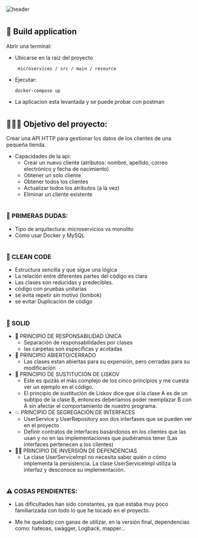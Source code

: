  

![header](https://capsule-render.vercel.app/api?text=Api%_%HTTP&fontColor=d6ace6 )
#
## 🔨 Build application 
Abrir una terminal:

- Ubicarse en la raiz del proyecto 
  ```
   microservices / src / main / resource 
   ```
- Ejecutar:
  ```
  docker-compose up
  ```
 - La aplicacion esta levantada y se puede probar con postman

#
## 👩🏽‍💻 Objetivo del proyecto:
 Crear una API HTTP para gestionar los datos de los clientes de una pequeña tienda.
  - Capacidades de la api: 
    - Crear un nuevo cliente (atributos: nombre, apellido, correo electrónico y fecha de nacimiento)
    - Obtener un solo cliente 
    - Obtener todos los clientes 
    - Actualizar todos los atributos (a la vez) 
    - Eliminar un cliente existente 
#
### 🤔 PRIMERAS DUDAS:
 - Tipo de arquitectura: microservicios vs monolito 
 - Cómo usar Docker y MySQL
#
### 🧹 CLEAN CODE
  - Estructura sencilla y que sigue una lógica
  - La relación entre diferentes partes del código es clara
  - Las clases son reducidas y predecibles.
  - código con pruebas unitarias
  - se evita repetir sin motivo (lombok)
  - se evitar Duplicación de código
  
#
### 📖 SOLID 

  - 🕺 PRINCIPIO DE RESPONSABILIDAD ÚNICA 
      - Separación de responsabilidades por clases  
      - las carpetas son específicas y acotadas 
  - 🤯 PRINCIPIO ABIERTO/CERRADO
      - Las clases estan abiertas para su expensión, pero cerradas para su modificación
  - 🔁 PRINCIPIO DE SUSTITUCIÓN DE LISKOV
      - Este es quizás el más complejo de los cinco principios y me cuesta ver un ejemplo en el código.
      - El principio de sustitución de Liskov dice que si la clase A es de un subtipo de la clase B, entonces deberíamos poder reemplazar B con A sin afectar el comportamiento de nuestro programa.
  - 💥  PRINCIPIO DE SEGREGACIÓN DE INTERFACES
      - UserService y UserRepository son dos interfases que se pueden ver en el proyecto
      - Definir contratos de interfaces basándonos en los clientes que las usan y no en las implementaciones que pudiéramos tener (Las interfaces pertenecen a los clientes)
  - 🤹‍♀ PRINCIPIO DE INVERSIÓN DE DEPENDENCIAS
    - La clase UserServiceImpl  no necesita saber quién o cómo implementa la persistencia. La clase UserServiceImpl utiliza la interfaz y desconoce su implementación.
#
### ⚠️ COSAS PENDIENTES:

  - Las dificultades han sido constantes, ya que estaba muy poco familiarizada con todo lo que he tocado en  el proyecto.
  
 -  Me he quedado con ganas de utilizar, en la versión final, dependencias como: hateoas, swagger, Logback, mapper...
  
  
  
  
 













